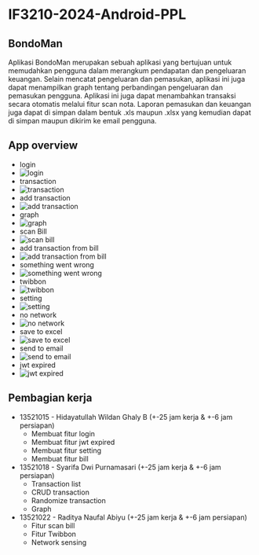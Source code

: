 # IF3210-2024-Android-PPL



## BondoMan
Aplikasi BondoMan merupakan sebuah aplikasi yang bertujuan untuk memudahkan pengguna dalam merangkum pendapatan dan pengeluaran keuangan. Selain mencatat pengeluaran dan pemasukan, aplikasi ini juga dapat menampilkan graph tentang perbandingan pengeluaran dan pemasukan pengguna. Aplikasi ini juga dapat menambahkan transaksi secara otomatis melalui fitur scan nota. Laporan pemasukan dan keuangan juga dapat di simpan dalam bentuk .xls maupun .xlsx yang kemudian dapat di simpan maupun dikirim ke email pengguna.


## App overview
- login 
- ![login](screenshot/login.jpg)
  <!-- add login image from screenshot folder -->
- transaction 
- ![transaction](screenshot/transactionlist.jpg)
- add transaction 
- ![add transaction](screenshot/addTransaction.jpg)
- graph 
- ![graph](screenshot/graph.jpg)
- scan Bill 
- ![scan bill](screenshot/scan.jpg)
- add transaction from bill 
- ![add transaction from bill](screenshot/saveItemFromBill.jpg)
- something went wrong 
- ![something went wrong](screenshot/somethingWentWrong.jpg)
- twibbon 
- ![twibbon](screenshot/twibbongede.jpg)
- setting 
- ![setting](screenshot/setting.jpg)
- no network 
- ![no network](screenshot/networkSensing.jpg)
- save to excel 
- ![save to excel](screenshot/fileSaved.jpg)
- send to email 
- ![send to email](screenshot/email.jpg)
- jwt expired 
- ![jwt expired](screenshot/expired.jpg)

## Pembagian kerja 
- 13521015 - Hidayatullah Wildan Ghaly B (+-25 jam kerja & +-6 jam persiapan)
  - Membuat fitur login
  - Membuat fitur jwt expired
  - Membuat fitur setting
  - Membuat fitur bill
- 13521018 -  Syarifa Dwi Purnamasari (+-25 jam kerja & +-6 jam persiapan)
  - Transaction list
  - CRUD transaction
  - Randomize transaction
  - Graph
- 13521022 - Raditya Naufal Abiyu (+-25 jam kerja & +-6 jam persiapan)
  - Fitur scan bill
  - Fitur Twibbon
  - Network sensing
